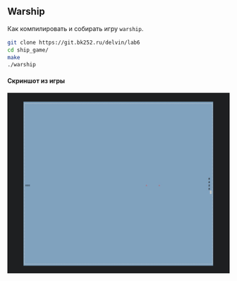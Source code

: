 ## Warship

Как компилировать и собирать игру `warship`.

```bash
git clone https://git.bk252.ru/delvin/lab6
cd ship_game/
make
./warship
```

#### Скриншот из игры

![warship](./img/game.jpg)